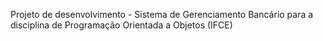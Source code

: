Projeto de desenvolvimento - Sistema de Gerenciamento Bancário para a disciplina de Programação Orientada a Objetos (IFCE)
